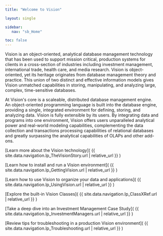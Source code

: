 ```yaml
---
title: "Welcome to Vision"

layout: single

sidebar:
   nav: "sb_Home"

toc: false
---
```


Vision is an object-oriented, analytical database management technology that has been used to support mission critical, production systems for clients in a cross-section of industries including investment management, international trade, health care, and media research.  Vision is object-oriented, yet its heritage originates from database management theory and practice. This union of two distinct and effective information models gives Vision unmatched capabilities in storing, manipulating, and analyzing large, complex, time-sensitive databases.

At Vision's core is a scaleable, distributed database management engine.  An object-oriented programming language is built into the database engine, providing a single, integrated environment for defining, storing, and analyzing data. Vision is fully extensible by its users.  By integrating data and programs into one environment, Vision offers users unparalleled analytical power and real-world modeling capabilities, complementing the data collection and transactions processing capabilities of relational databases and greatly surpassing the analytical capabilities of OLAPs and other add-ons.

[Learn more about the Vision technology](
  {{ site.data.navigation.lp_TheVisionStory.url | relative_url }}
)

[Learn how to install and run a Vision environment](
  {{ site.data.navigation.lp_GettingVision.url | relative_url }}
)

[Learn how to use Vision to organize your data and applications](
  {{ site.data.navigation.lp_UsingVision.url | relative_url }}
)

[Explore the built-in Vision Classes](
  {{ site.data.navigation.lp_ClassXRef.url | relative_url }}
)

[Take a deep dive into an Investment Management Case Study](
  {{ site.data.navigation.lp_InvestmentManagers.url | relative_url }}
)

[Review tips for troubleshooting in a production Vision environment](
  {{ site.data.navigation.lp_Troubleshooting.url | relative_url }}
)


